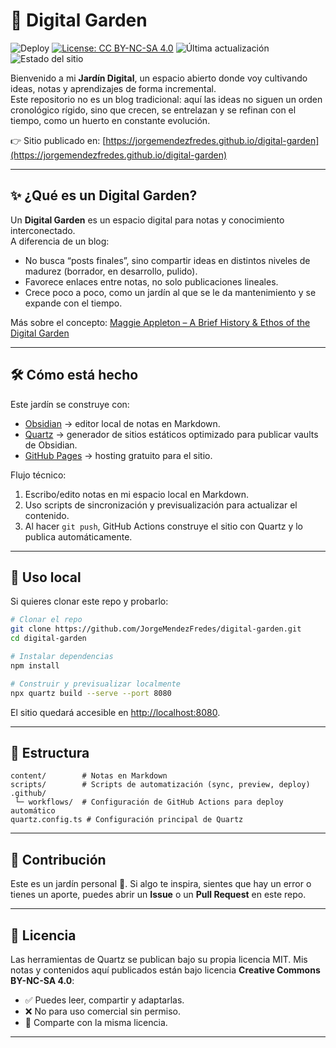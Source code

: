 # 🌱 Digital Garden

![Deploy](https://github.com/JorgeMendezFredes/digital-garden/actions/workflows/deploy.yml/badge.svg)
[![License: CC BY-NC-SA 4.0](https://img.shields.io/badge/License-CC%20BY--NC--SA%204.0-lightgrey.svg)](https://creativecommons.org/licenses/by-nc-sa/4.0/)
![Última actualización](https://img.shields.io/github/last-commit/JorgeMendezFredes/digital-garden/main?label=Última%20actualización)
![Estado del sitio](https://img.shields.io/website?url=https%3A%2F%2Fjorgemendezfredes.github.io%2Fdigital-garden%2F&label=Sitio%20web)

Bienvenido a mi **Jardín Digital**, un espacio abierto donde voy cultivando ideas, notas y aprendizajes de forma incremental.  
Este repositorio no es un blog tradicional: aquí las ideas no siguen un orden cronológico rígido, sino que crecen, se entrelazan y se refinan con el tiempo, como un huerto en constante evolución.

👉 Sitio publicado en: [https://jorgemendezfredes.github.io/digital-garden](https://jorgemendezfredes.github.io/digital-garden)

---

## ✨ ¿Qué es un Digital Garden?
Un **Digital Garden** es un espacio digital para notas y conocimiento interconectado.  
A diferencia de un blog:
- No busca “posts finales”, sino compartir ideas en distintos niveles de madurez (borrador, en desarrollo, pulido).  
- Favorece enlaces entre notas, no solo publicaciones lineales.  
- Crece poco a poco, como un jardín al que se le da mantenimiento y se expande con el tiempo.

Más sobre el concepto: [Maggie Appleton – A Brief History & Ethos of the Digital Garden](https://maggieappleton.com/garden-history)

---

## 🛠️ Cómo está hecho
Este jardín se construye con:

- [Obsidian](https://obsidian.md/) → editor local de notas en Markdown.  
- [Quartz](https://quartz.jzhao.xyz/) → generador de sitios estáticos optimizado para publicar vaults de Obsidian.  
- [GitHub Pages](https://pages.github.com/) → hosting gratuito para el sitio.  

Flujo técnico:
1. Escribo/edito notas en mi espacio local en Markdown.  
2. Uso scripts de sincronización y previsualización para actualizar el contenido.  
3. Al hacer `git push`, GitHub Actions construye el sitio con Quartz y lo publica automáticamente.

---

## 🚀 Uso local
Si quieres clonar este repo y probarlo:

```bash
# Clonar el repo
git clone https://github.com/JorgeMendezFredes/digital-garden.git
cd digital-garden

# Instalar dependencias
npm install

# Construir y previsualizar localmente
npx quartz build --serve --port 8080
````

El sitio quedará accesible en [http://localhost:8080](http://localhost:8080).

---

## 📂 Estructura

```
content/        # Notas en Markdown
scripts/        # Scripts de automatización (sync, preview, deploy)
.github/
 └─ workflows/  # Configuración de GitHub Actions para deploy automático
quartz.config.ts # Configuración principal de Quartz
```

---

## 🤝 Contribución

Este es un jardín personal 🌱.
Si algo te inspira, sientes que hay un error o tienes un aporte, puedes abrir un **Issue** o un **Pull Request** en este repo.

---

## 📜 Licencia

Las herramientas de Quartz se publican bajo su propia licencia MIT.
Mis notas y contenidos aquí publicados están bajo licencia **Creative Commons BY-NC-SA 4.0**:

* ✅ Puedes leer, compartir y adaptarlas.
* ❌ No para uso comercial sin permiso.
* 🔄 Comparte con la misma licencia.

---

